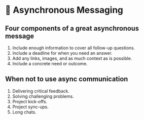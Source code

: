 # 💬 Asynchronous Messaging

## Four components of a great asynchronous message

1. Include enough information to cover all follow-up questions.
1. Include a deadline for when you need an answer.
1. Add any links, images, and as much context as is possible.
1. Include a concrete need or outcome.

## When not to use async communication

1. Delivering critical feedback.
1. Solving challenging problems.
1. Project kick-offs.
1. Project sync-ups.
1. Long chats.
